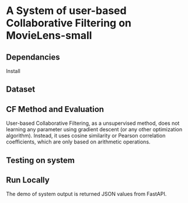 <!--
 * @Author: Yuhao_Wu
 * @Date: 2022-08-02 23:17:39
 * @LastEditors: Yuhao_Wu
 * @LastEditTime: 2022-08-04 11:52:35
 * @Description: 
-->
# A System of user-based Collaborative Filtering on MovieLens-small

## Dependancies
Install


## Dataset

## CF Method and Evaluation
User-based Collaborative Filtering, as a unsupervised method, does not learning any parameter using gradient descent (or any other optimization algorithm). Instead, it uses cosine similarity or Pearson correlation coefficients, which are only based on arithmetic operations.

## Testing on system

## Run Locally
The demo of system output is returned JSON values from FastAPI.
